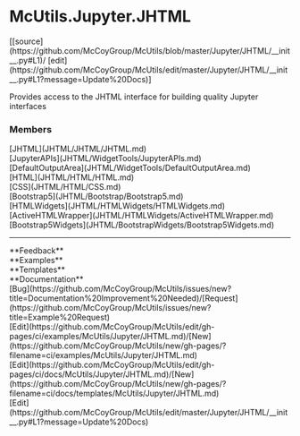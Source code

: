 # <a id="McUtils.Jupyter.JHTML">McUtils.Jupyter.JHTML</a> 
<div class="docs-source-link" markdown="1">
[[source](https://github.com/McCoyGroup/McUtils/blob/master/Jupyter/JHTML/__init__.py#L1)/
[edit](https://github.com/McCoyGroup/McUtils/edit/master/Jupyter/JHTML/__init__.py#L1?message=Update%20Docs)]
</div>
    
Provides access to the JHTML interface for building quality Jupyter interfaces

### Members
<div class="container alert alert-secondary bg-light">
  <div class="row">
   <div class="col" markdown="1">
[JHTML](JHTML/JHTML/JHTML.md)   
</div>
   <div class="col" markdown="1">
[JupyterAPIs](JHTML/WidgetTools/JupyterAPIs.md)   
</div>
   <div class="col" markdown="1">
[DefaultOutputArea](JHTML/WidgetTools/DefaultOutputArea.md)   
</div>
</div>
  <div class="row">
   <div class="col" markdown="1">
[HTML](JHTML/HTML/HTML.md)   
</div>
   <div class="col" markdown="1">
[CSS](JHTML/HTML/CSS.md)   
</div>
   <div class="col" markdown="1">
[Bootstrap5](JHTML/Bootstrap/Bootstrap5.md)   
</div>
</div>
  <div class="row">
   <div class="col" markdown="1">
[HTMLWidgets](JHTML/HTMLWidgets/HTMLWidgets.md)   
</div>
   <div class="col" markdown="1">
[ActiveHTMLWrapper](JHTML/HTMLWidgets/ActiveHTMLWrapper.md)   
</div>
   <div class="col" markdown="1">
[Bootstrap5Widgets](JHTML/BootstrapWidgets/Bootstrap5Widgets.md)   
</div>
</div>
  <div class="row">
   <div class="col" markdown="1">
   
</div>
   <div class="col" markdown="1">
   
</div>
   <div class="col" markdown="1">
   
</div>
</div>
</div>













---


<div markdown="1" class="text-secondary">
<div class="container">
  <div class="row">
   <div class="col" markdown="1">
**Feedback**   
</div>
   <div class="col" markdown="1">
**Examples**   
</div>
   <div class="col" markdown="1">
**Templates**   
</div>
   <div class="col" markdown="1">
**Documentation**   
</div>
   <div class="col" markdown="1">
   
</div>
   <div class="col" markdown="1">
   
</div>
   <div class="col" markdown="1">
   
</div>
</div>
  <div class="row">
   <div class="col" markdown="1">
[Bug](https://github.com/McCoyGroup/McUtils/issues/new?title=Documentation%20Improvement%20Needed)/[Request](https://github.com/McCoyGroup/McUtils/issues/new?title=Example%20Request)   
</div>
   <div class="col" markdown="1">
[Edit](https://github.com/McCoyGroup/McUtils/edit/gh-pages/ci/examples/McUtils/Jupyter/JHTML.md)/[New](https://github.com/McCoyGroup/McUtils/new/gh-pages/?filename=ci/examples/McUtils/Jupyter/JHTML.md)   
</div>
   <div class="col" markdown="1">
[Edit](https://github.com/McCoyGroup/McUtils/edit/gh-pages/ci/docs/McUtils/Jupyter/JHTML.md)/[New](https://github.com/McCoyGroup/McUtils/new/gh-pages/?filename=ci/docs/templates/McUtils/Jupyter/JHTML.md)   
</div>
   <div class="col" markdown="1">
[Edit](https://github.com/McCoyGroup/McUtils/edit/master/Jupyter/JHTML/__init__.py#L1?message=Update%20Docs)   
</div>
   <div class="col" markdown="1">
   
</div>
   <div class="col" markdown="1">
   
</div>
   <div class="col" markdown="1">
   
</div>
</div>
</div>
</div>